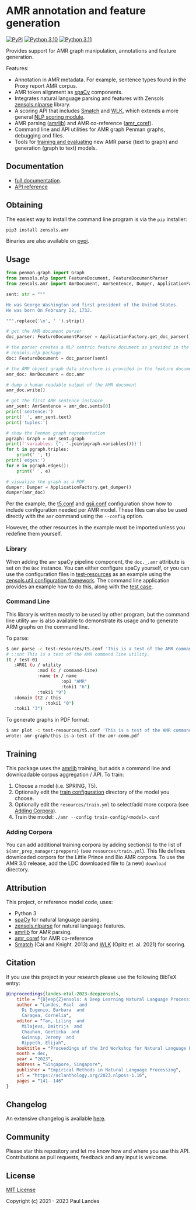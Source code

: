 # AMR annotation and feature generation

[![PyPI][pypi-badge]][pypi-link]
[![Python 3.10][python310-badge]][python310-link]
[![Python 3.11][python311-badge]][python311-link]

Provides support for AMR graph manipulation, annotations and feature
generation.

Features:
* Annotation in AMR metadata.  For example, sentence types found in the Proxy
  report AMR corpus.
* AMR token alignment as [spaCy] components.
* Integrates natural language parsing and features with Zensols
  [zensols.nlparse] library.
* A scoring API that includes [Smatch] and [WLK], which extends a more general
  [NLP scoring module].
* AMR parsing ([amrlib]) and AMR co-reference ([amr_coref]).
* Command line and API utilities for AMR graph Penman graphs, debugging and
  files.
* Tools for [training and evaluating](training) new AMR parse (text to graph)
  and generation (graph to text) models.


## Documentation

* [full documentation](https://plandes.github.io/amr/index.html).
* [API reference](https://plandes.github.io/amr/api.html)


## Obtaining

The easiest way to install the command line program is via the `pip` installer:
```bash
pip3 install zensols.amr
```

Binaries are also available on [pypi].


## Usage

```python
from penman.graph import Graph
from zensols.nlp import FeatureDocument, FeatureDocumentParser
from zensols.amr import AmrDocument, AmrSentence, Dumper, ApplicationFactory

sent: str = """

He was George Washington and first president of the United States.
He was born On February 22, 1732.

""".replace('\n', ' ').strip()

# get the AMR document parser
doc_parser: FeatureDocumentParser = ApplicationFactory.get_doc_parser()

# the parser creates a NLP centric feature document as provided in the
# zensols.nlp package
doc: FeatureDocument = doc_parser(sent)

# the AMR object graph data structure is provided in the feature document
amr_doc: AmrDocument = doc.amr

# dump a human readable output of the AMR document
amr_doc.write()

# get the first AMR sentence instance
amr_sent: AmrSentence = amr_doc.sents[0]
print('sentence:')
print(' ', amr_sent.text)
print('tuples:')

# show the Penman graph representation
pgraph: Graph = amr_sent.graph
print(f'variables: {", ".join(pgraph.variables())}')
for t in pgraph.triples:
    print(' ', t)
print('edges:')
for e in pgraph.edges():
    print(' ', e)

# visualize the graph as a PDF
dumper: Dumper = ApplicationFactory.get_dumper()
dumper(amr_doc)
```

Per the example, the [t5.conf](test-resources/t5.conf) and
[gsii.conf](test-resources/gsii.conf) configuration show how to include
configuration needed per AMR model.  These files can also be used directly with
the `amr` command using the `--config` option.

However, the other resources in the example must be imported unless you
redefine them yourself.


### Library

When adding the `amr` spaCy pipeline component, the `doc._.amr` attribute is
set on the `Doc` instance.  You can either configure spaCy yourself, or you can
use the configuration files in [test-resources](test-resources) as an example
using the [zensols.util configuration framework].  The command line application
provides an example how to do this, along with the [test
case](test/python/test_amr.py).


### Command Line

This library is written mostly to be used by other program, but the command
line utility `amr` is also available to demonstrate its usage and to generate
ARM graphs on the command line.

To parse:
```bash
$ amr parse -c test-resources/t5.conf 'This is a test of the AMR command line utility.'
# ::snt This is a test of the AMR command line utility.
(t / test-01
   :ARG1 (u / utility
			:mod (c / command-line)
			:name (n / name
					 :op1 "AMR"
					 :toki1 "6")
			:toki1 "9")
   :domain (t2 / this
			   :toki1 "0")
   :toki1 "3")
```

To generate graphs in PDF format:
```bash
$ amr plot -c test-resources/t5.conf 'This is a test of the AMR command line utility.'
wrote: amr-graph/this-is-a-test-of-the-amr-comm.pdf
```


## Training

This package uses the [amrlib] training, but adds a command line and
downloadable corpus aggregation / API.  To train:

1. Choose a model (i.e. SPRING, T5).
1. Optionally edit the [train configuration](train-config) directory of the
   model you choose.
1. Optionally edit the `resources/train.yml` to select/add more corpora (see
   [Adding Corpora](adding-corpora)).
1. Train the model: `./amr --config train-config/<model>.conf`


### Adding Corpora

You can add additional training corpora by adding section(s) to the list of
`${amr_prep_manager:preppers}` (see `resources/train.yml`).  This file defines
downloaded corpora for the Little Prince and Bio AMR corpora.  To use the AMR
3.0 release, add the LDC downloaded file to (a new) `download` directory.



## Attribution

This project, or reference model code, uses:

* Python 3
* [spaCy] for natural language parsing.
* [zensols.nlparse] for natural language features.
* [amrlib] for AMR parsing.
* [amr_coref] for AMR co-reference
* [Smatch] (Cai and Knight. 2013) and [WLK] (Opitz et. al. 2021) for scoring.


## Citation

If you use this project in your research please use the following BibTeX entry:

```bibtex
@inproceedings{landes-etal-2023-deepzensols,
	title = "{D}eep{Z}ensols: A Deep Learning Natural Language Processing Framework for Experimentation and Reproducibility",
	author = "Landes, Paul  and
	  Di Eugenio, Barbara  and
	  Caragea, Cornelia",
	editor = "Tan, Liling  and
	  Milajevs, Dmitrijs  and
	  Chauhan, Geeticka  and
	  Gwinnup, Jeremy  and
	  Rippeth, Elijah",
	booktitle = "Proceedings of the 3rd Workshop for Natural Language Processing Open Source Software (NLP-OSS 2023)",
	month = dec,
	year = "2023",
	address = "Singapore, Singapore",
	publisher = "Empirical Methods in Natural Language Processing",
	url = "https://aclanthology.org/2023.nlposs-1.16",
	pages = "141--146"
}
```


## Changelog

An extensive changelog is available [here](CHANGELOG.md).


## Community

Please star this repository and let me know how and where you use this API.
Contributions as pull requests, feedback and any input is welcome.


## License

[MIT License](LICENSE.md)

Copyright (c) 2021 - 2023 Paul Landes


<!-- links -->
[pypi]: https://pypi.org/project/zensols.amr/
[pypi-link]: https://pypi.python.org/pypi/zensols.amr
[pypi-badge]: https://img.shields.io/pypi/v/zensols.amr.svg
[python37-badge]: https://img.shields.io/badge/python-3.7-blue.svg
[python37-link]: https://www.python.org/downloads/release/python-370
[python38-badge]: https://img.shields.io/badge/python-3.8-blue.svg
[python38-link]: https://www.python.org/downloads/release/python-380
[python310-badge]: https://img.shields.io/badge/python-3.10-blue.svg
[python310-link]: https://www.python.org/downloads/release/python-3100
[python311-badge]: https://img.shields.io/badge/python-3.11-blue.svg
[python311-link]: https://www.python.org/downloads/release/python-3110

[spaCy]: https://spacy.io
[amrlib]: https://github.com/bjascob/amrlib
[amr_coref]: https://github.com/bjascob/amr_coref
[Smatch]: https://github.com/snowblink14/smatch
[WLK]: https://github.com/flipz357/weisfeiler-leman-amr-metrics
[zensols.nlparse]: https://github.com/plandes/nlparse
[zensols.util configuration framework]: https://plandes.github.io/util/doc/config.html
[NLP scoring module]: https://plandes.github.io/nlparse/api/zensols.nlp.html#zensols-nlp-score

